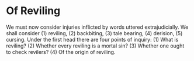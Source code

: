 # Of Reviling

We must now consider injuries inflicted by words uttered extrajudicially. We shall consider (1) reviling, (2) backbiting, (3) tale bearing, (4) derision, (5) cursing.  Under the first head there are four points of inquiry:
(1) What is reviling?
(2) Whether every reviling is a mortal sin?
(3) Whether one ought to check revilers?
(4) Of the origin of reviling.